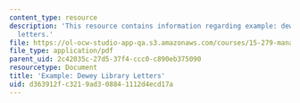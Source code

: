 ```yaml
---
content_type: resource
description: 'This resource contains information regarding example: dewey library
  letters.'
file: https://ol-ocw-studio-app-qa.s3.amazonaws.com/courses/15-279-management-communication-for-undergraduates-fall-2012/d363912fc3219ad308841112d4ecd17a_MIT15_279F12_dwyLbryLttrs.pdf
file_type: application/pdf
parent_uid: 2c42035c-27d5-37f4-ccc0-c890eb375090
resourcetype: Document
title: 'Example: Dewey Library Letters'
uid: d363912f-c321-9ad3-0884-1112d4ecd17a
---
```

